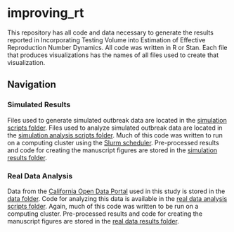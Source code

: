 # improving_rt
This repository has all code and data necessary to generate the results reported in Incorporating Testing Volume into  Estimation of Effective Reproduction Number Dynamics. All code was written in R or Stan. Each file that produces visualizations has the names of all files used to create that visualization. 

## Navigation

### Simulated Results
Files used to generate simulated outbreak data are located in the [simulation scripts folder](https://github.com/igoldsteinh/improving_rt/tree/main/R/simulation_studies/simulation_scripts). Files used to analyze simulated outbreak data are located in the [simulation analysis scripts folder](https://github.com/igoldsteinh/improving_rt/tree/main/R/simulation_studies/simulation_analysis_scripts). Much of this code was written to run on a computing cluster using the [Slurm scheduler](https://slurm.schedmd.com/slurm.html).  Pre-processed results and code for creating the manuscript figures are stored in the [simulation results folder](https://github.com/igoldsteinh/improving_rt/tree/main/R/simulation_studies/simulation_results). 


### Real Data Analysis
Data from the [California Open Data Portal](https://data.ca.gov/dataset/covid-19-time-series-metrics-by-county-and-state) used in this study is stored in the [data folder](https://github.com/igoldsteinh/improving_rt/tree/main/data). Code for analyzing this data is available in the [real data analysis scripts folder](https://github.com/igoldsteinh/improving_rt/tree/main/R/realdata_analysis/realdata_analysis_scripts). Again, much of this code was written to be run on a computing cluster. Pre-processed results and code for creating the manuscript figures are stored in the [real data results folder](https://github.com/igoldsteinh/improving_rt/tree/main/R/realdata_analysis/realdata_results). 
